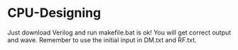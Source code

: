 # CPU-Designing
Just download Verilog and run makefile.bat is ok! You will get correct output and wave. Remember to use the initial input in DM.txt and RF.txt.
